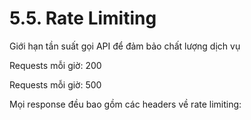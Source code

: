 # 5.5. Rate Limiting

Giới hạn tần suất gọi API để đảm bảo chất lượng dịch vụ

Requests mỗi giờ: 200

Requests mỗi giờ: 500

Mọi response đều bao gồm các headers về rate limiting:

